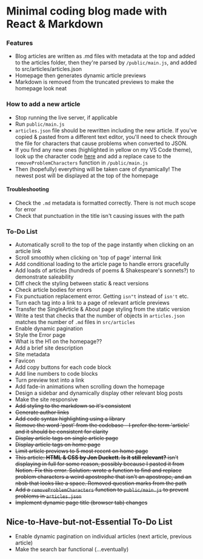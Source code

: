# Minimal coding blog made with React & Markdown

### Features

- Blog articles are written as .md files with metadata at the top and added to the articles folder, then they're parsed by `/public/main.js`, and added to src/articles/articles.json
- Homepage then generates dynamic article previews
- Markdown is removed from the truncated previews to make the homepage look neat

### How to add a new article

- Stop running the live server, if applicable
- Run `public/main.js`
- `articles.json` file should be rewritten including the new article. If you've copied & pasted from a different text editor, you'll need to check through the file for characters that cause problems when converted to JSON.
- If you find any new ones (highlighted in yellow on my VS Code theme), look up the character code [here](https://www.babelstone.co.uk/Unicode/whatisit.html) and add a replace case to the `removeProblemCharacters` function in `/public/main.js`
- Then (hopefully) everything will be taken care of dynamically! The newest post will be displayed at the top of the homepage

#### Troubleshooting

- Check the `.md` metadata is formatted correctly. There is not much scope for error
- Check that punctuation in the title isn't causing issues with the path

### To-Do List

- Automatically scroll to the top of the page instantly when clicking on an article link
- Scroll smoothly when clicking on 'top of page' internal link
- Add conditional loading to the article page to handle errors gracefully
- Add loads of articles (hundreds of poems & Shakespeare's sonnets?) to demonstrate saleability
- Diff check the styling between static & react versions
- Check article bodies for errors
- Fix punctuation replacement error. Getting `isn"t` instead of `isn't` etc.
- Turn each tag into a link to a page of relevant article previews
- Transfer the SingleArticle & About page styling from the static version
- Write a test that checks that the number of objects in `articles.json` matches the number of `.md` files in `src/articles`
- Enable dynamic pagination
- Style the Error page
- What is the H1 on the homepage??
- Add a brief site description
- Site metadata
- Favicon
- Add copy buttons for each code block
- Add line numbers to code blocks
- Turn preview text into a link
- Add fade-in animations when scrolling down the homepage
- Design a sidebar and dynamically display other relevant blog posts
- Make the site responsive
- ~~Add styling to the markdown so it's consistent~~
- ~~Generate author links~~
- ~~Add code syntax highlighting using a library~~
- ~~Remove the word 'post' from the codebase - I prefer the term 'article' and it should be consistent for clarity~~
- ~~Display article tags on single article page~~
- ~~Display article tags on home page~~
- ~~Limit article previews to 5 most recent on home page~~
- ~~This article: **HTML & CSS by Jon Duckett. Is it still relevant?** isn't displaying in full for some reason, possibly because I pasted it from Notion. Fix this error. Solution: wrote a function to find and replace problem characters a weird apostrophe that isn't an apostrope, and an nbsb that looks like a space. Removed question marks from the path~~
- ~~Add a `removeProblemCharacters` function to `public/main.js` to prevent problems in `articles.json`~~
- ~~Implement dynamic page title (browser tab) changes~~

## Nice-to-Have-but-not-Essential To-Do List

- Enable dynamic pagination on individual articles (next article, previous article)
- Make the search bar functional (...eventually)
